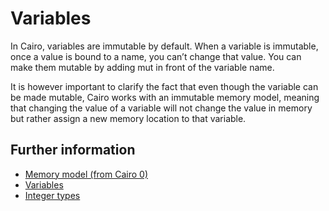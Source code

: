 # Variables

In Cairo, variables are immutable by default.
When a variable is immutable, once a value is bound to a name, you can’t change that value.
You can make them mutable by adding mut in front of the variable name.

It is however important to clarify the fact that even though the variable can be made mutable, Cairo works with an immutable memory model, meaning that changing the value of a variable will not change the value in memory but rather assign a new memory location to that variable.

## Further information

- [Memory model (from Cairo 0)](https://www.cairo-lang.org/docs/how_cairo_works/cairo_intro.html#memory-model)
- [Variables](https://link.medium.com/c8TqX7R3qxb#4fe8)
- [Integer types](https://link.medium.com/c8TqX7R3qxb#6d64)
